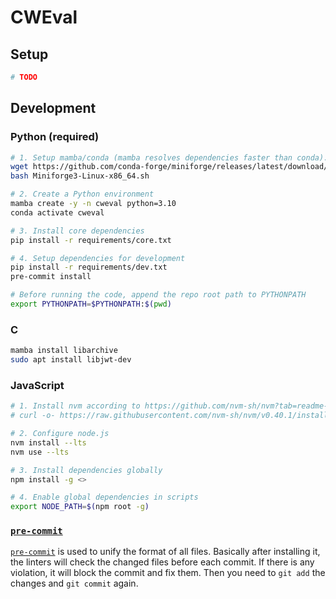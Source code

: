 # CWEval

## Setup

```bash
# TODO
```


## Development

### Python (required)

```bash
# 1. Setup mamba/conda (mamba resolves dependencies faster than conda).
wget https://github.com/conda-forge/miniforge/releases/latest/download/Miniforge3-Linux-x86_64.sh
bash Miniforge3-Linux-x86_64.sh

# 2. Create a Python environment
mamba create -y -n cweval python=3.10
conda activate cweval

# 3. Install core dependencies
pip install -r requirements/core.txt

# 4. Setup dependencies for development
pip install -r requirements/dev.txt
pre-commit install

# Before running the code, append the repo root path to PYTHONPATH
export PYTHONPATH=$PYTHONPATH:$(pwd)
```


### C

```bash
mamba install libarchive
sudo apt install libjwt-dev
```


### JavaScript

```bash
# 1. Install nvm according to https://github.com/nvm-sh/nvm?tab=readme-ov-file#install--update-script
# curl -o- https://raw.githubusercontent.com/nvm-sh/nvm/v0.40.1/install.sh | bash

# 2. Configure node.js
nvm install --lts
nvm use --lts

# 3. Install dependencies globally
npm install -g <>

# 4. Enable global dependencies in scripts
export NODE_PATH=$(npm root -g)
```


### [`pre-commit`](https://pre-commit.com)

[`pre-commit`](https://pre-commit.com) is used to unify the format of all files. Basically after installing it, the linters will check the changed files before each commit. If there is any violation, it will block the commit and fix them. Then you need to `git add` the changes and `git commit` again.
